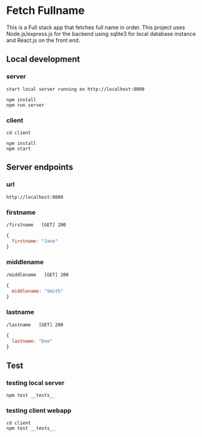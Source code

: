 
# Fetch Fullname

This is a Full stack app that fetches full name in order. This project uses Node.js/express.js for the backend using sqlite3 for local database instance and React.js on the front end.

## Local development

### server
```
start local server running on http://localhost:8000

npm install
npm run server
```

### client
```
cd client

npm install
npm start
```

## Server endpoints
### url
`http://localhost:8000`
### firstname
`/firstname   [GET] 200`
```js
{
  firstname: "Jane"
}
```
### middlename
`/middlename   [GET] 200`
```js
{
  middlename: "Smith"
}
```
### lastname
`/lastname   [GET] 200`
```js
{
  lastname: "Doe"
}
```

## Test
### testing local server

```
npm test __tests__
```

### testing client webapp
```
cd client
npm test __tests__
```
